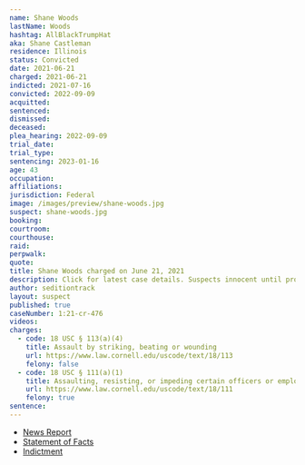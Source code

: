 ```yaml
---
name: Shane Woods
lastName: Woods
hashtag: AllBlackTrumpHat
aka: Shane Castleman
residence: Illinois
status: Convicted
date: 2021-06-21
charged: 2021-06-21
indicted: 2021-07-16
convicted: 2022-09-09
acquitted:
sentenced:
dismissed:
deceased:
plea_hearing: 2022-09-09
trial_date:
trial_type:
sentencing: 2023-01-16
age: 43
occupation:
affiliations:
jurisdiction: Federal
image: /images/preview/shane-woods.jpg
suspect: shane-woods.jpg
booking:
courtroom:
courthouse:
raid:
perpwalk:
quote:
title: Shane Woods charged on June 21, 2021
description: Click for latest case details. Suspects innocent until proven guilty.
author: seditiontrack
layout: suspect
published: true
caseNumber: 1:21-cr-476
videos:
charges:
  - code: 18 USC § 113(a)(4)
    title: Assault by striking, beating or wounding
    url: https://www.law.cornell.edu/uscode/text/18/113
    felony: false
  - code: 18 USC § 111(a)(1)
    title: Assaulting, resisting, or impeding certain officers or employees
    url: https://www.law.cornell.edu/uscode/text/18/111
    felony: true
sentence:
---
```


- [News Report](https://www.nbcnews.com/news/us-news/illinois-man-charged-capitol-riot-first-accused-assaulting-media-member-n1272403)
- [Statement of Facts](https://www.justice.gov/usao-dc/case-multi-defendant/file/1405966/download)
- [Indictment](https://www.justice.gov/usao-dc/case-multi-defendant/file/1413656/download)
